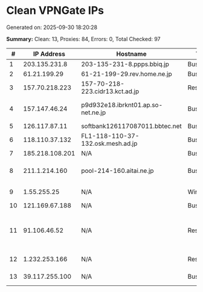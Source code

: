 # Clean VPNGate IPs
Generated on: 2025-09-30 18:20:28

**Summary:** Clean: 13, Proxies: 84, Errors: 0, Total Checked: 97

| # | IP Address | Hostname | Type | Country | Provider |
|---|------------|----------|------|---------|----------|
| 1 | 203.135.231.8 | 203-135-231-8.ppps.bbiq.jp | Business | JP | QTnet,Inc. |
| 2 | 61.21.199.29 | 61-21-199-29.rev.home.ne.jp | Business | JP | JCOM Co., Ltd. |
| 3 | 157.70.218.223 | 157-70-218-223.cidr13.kct.ad.jp | Residential | JP | Kurashiki Cable TV |
| 4 | 157.147.46.24 | p9d932e18.ibrknt01.ap.so-net.ne.jp | Business | JP | Sony Network Communications Inc. |
| 5 | 126.117.87.11 | softbank126117087011.bbtec.net | Business | JP | SoftBank Corp. |
| 6 | 118.110.37.132 | FL1-118-110-37-132.osk.mesh.ad.jp | Business | JP | BIGLOBE Inc. |
| 7 | 185.218.108.201 | N/A | Business | RU | IP PARK LLC |
| 8 | 211.1.214.160 | pool-214-160.aitai.ne.jp | Business | JP | Community Network Center Inc. |
| 9 | 1.55.255.25 | N/A | Wireless | VN | FPT Telecom Company |
| 10 | 121.169.67.188 | N/A | Business | KR | Korea Telecom |
| 11 | 91.106.46.52 | N/A | Residential | IQ | Hala Al Rafidain Company for Communications and Internet LTD. |
| 12 | 1.232.253.166 | N/A | Residential | KR | SK Broadband Co Ltd |
| 13 | 39.117.255.100 | N/A | Business | KR | SK Broadband Co Ltd |
